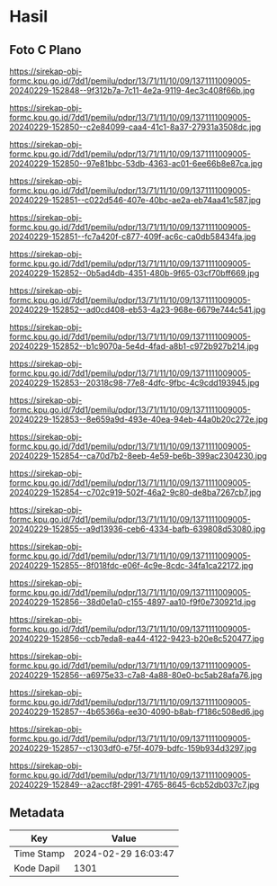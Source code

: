 # Hasil

## Foto C Plano

https://sirekap-obj-formc.kpu.go.id/7dd1/pemilu/pdpr/13/71/11/10/09/1371111009005-20240229-152848--9f312b7a-7c11-4e2a-9119-4ec3c408f66b.jpg

https://sirekap-obj-formc.kpu.go.id/7dd1/pemilu/pdpr/13/71/11/10/09/1371111009005-20240229-152850--c2e84099-caa4-41c1-8a37-27931a3508dc.jpg

https://sirekap-obj-formc.kpu.go.id/7dd1/pemilu/pdpr/13/71/11/10/09/1371111009005-20240229-152850--97e81bbc-53db-4363-ac01-6ee66b8e87ca.jpg

https://sirekap-obj-formc.kpu.go.id/7dd1/pemilu/pdpr/13/71/11/10/09/1371111009005-20240229-152851--c022d546-407e-40bc-ae2a-eb74aa41c587.jpg

https://sirekap-obj-formc.kpu.go.id/7dd1/pemilu/pdpr/13/71/11/10/09/1371111009005-20240229-152851--fc7a420f-c877-409f-ac6c-ca0db58434fa.jpg

https://sirekap-obj-formc.kpu.go.id/7dd1/pemilu/pdpr/13/71/11/10/09/1371111009005-20240229-152852--0b5ad4db-4351-480b-9f65-03cf70bff669.jpg

https://sirekap-obj-formc.kpu.go.id/7dd1/pemilu/pdpr/13/71/11/10/09/1371111009005-20240229-152852--ad0cd408-eb53-4a23-968e-6679e744c541.jpg

https://sirekap-obj-formc.kpu.go.id/7dd1/pemilu/pdpr/13/71/11/10/09/1371111009005-20240229-152852--b1c9070a-5e4d-4fad-a8b1-c972b927b214.jpg

https://sirekap-obj-formc.kpu.go.id/7dd1/pemilu/pdpr/13/71/11/10/09/1371111009005-20240229-152853--20318c98-77e8-4dfc-9fbc-4c9cdd193945.jpg

https://sirekap-obj-formc.kpu.go.id/7dd1/pemilu/pdpr/13/71/11/10/09/1371111009005-20240229-152853--8e659a9d-493e-40ea-94eb-44a0b20c272e.jpg

https://sirekap-obj-formc.kpu.go.id/7dd1/pemilu/pdpr/13/71/11/10/09/1371111009005-20240229-152854--ca70d7b2-8eeb-4e59-be6b-399ac2304230.jpg

https://sirekap-obj-formc.kpu.go.id/7dd1/pemilu/pdpr/13/71/11/10/09/1371111009005-20240229-152854--c702c919-502f-46a2-9c80-de8ba7267cb7.jpg

https://sirekap-obj-formc.kpu.go.id/7dd1/pemilu/pdpr/13/71/11/10/09/1371111009005-20240229-152855--a9d13936-ceb6-4334-bafb-639808d53080.jpg

https://sirekap-obj-formc.kpu.go.id/7dd1/pemilu/pdpr/13/71/11/10/09/1371111009005-20240229-152855--8f018fdc-e06f-4c9e-8cdc-34fa1ca22172.jpg

https://sirekap-obj-formc.kpu.go.id/7dd1/pemilu/pdpr/13/71/11/10/09/1371111009005-20240229-152856--38d0e1a0-c155-4897-aa10-f9f0e730921d.jpg

https://sirekap-obj-formc.kpu.go.id/7dd1/pemilu/pdpr/13/71/11/10/09/1371111009005-20240229-152856--ccb7eda8-ea44-4122-9423-b20e8c520477.jpg

https://sirekap-obj-formc.kpu.go.id/7dd1/pemilu/pdpr/13/71/11/10/09/1371111009005-20240229-152856--a6975e33-c7a8-4a88-80e0-bc5ab28afa76.jpg

https://sirekap-obj-formc.kpu.go.id/7dd1/pemilu/pdpr/13/71/11/10/09/1371111009005-20240229-152857--4b65366a-ee30-4090-b8ab-f7186c508ed6.jpg

https://sirekap-obj-formc.kpu.go.id/7dd1/pemilu/pdpr/13/71/11/10/09/1371111009005-20240229-152857--c1303df0-e75f-4079-bdfc-159b934d3297.jpg

https://sirekap-obj-formc.kpu.go.id/7dd1/pemilu/pdpr/13/71/11/10/09/1371111009005-20240229-152849--a2accf8f-2991-4765-8645-6cb52db037c7.jpg


## Metadata

| Key        | Value               |
| ---------- | ------------------- |
| Time Stamp | 2024-02-29 16:03:47 |
| Kode Dapil | 1301                |



